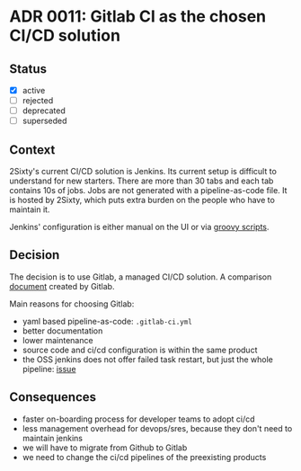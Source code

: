 <!-- File format adr/adr-0000-project-keyword-YYYY-MM-DD.md -->

# ADR 0011: Gitlab CI as the chosen CI/CD solution

## Status

- [x] active
- [ ] rejected
- [ ] deprecated
- [ ] superseded

## Context

2Sixty's current CI/CD solution is Jenkins. Its current setup is difficult to understand for new starters. There are more than 30 tabs and each tab contains 10s of jobs. Jobs are not generated with a pipeline-as-code file. It is hosted by 2Sixty, which puts extra burden on the people who have to maintain it.

Jenkins' configuration is either manual on the UI or via [groovy scripts](https://wiki.jenkins.io/display/JENKINS/Post-initialization+script).

## Decision

The decision is to use Gitlab, a managed CI/CD solution.
A comparison [document](https://about.gitlab.com/devops-tools/jenkins-vs-gitlab.html) created by Gitlab.

Main reasons for choosing Gitlab:

- yaml based pipeline-as-code: `.gitlab-ci.yml`
- better documentation
- lower maintenance
- source code and ci/cd configuration is within the same product
- the OSS jenkins does not offer failed task restart, but just the whole pipeline: [issue](https://issues.jenkins-ci.org/browse/JENKINS-33846)

## Consequences

- faster on-boarding process for developer teams to adopt ci/cd
- less management overhead for devops/sres, because they don't need to maintain jenkins
- we will have to migrate from Github to Gitlab
- we need to change the ci/cd pipelines of the preexisting products

